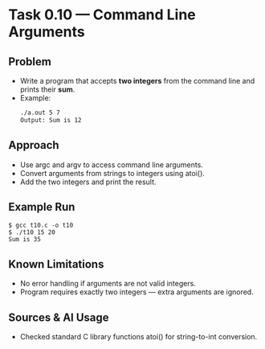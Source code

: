 # Task 0.10 — Command Line Arguments

## Problem
- Write a program that accepts **two integers** from the command line and prints their **sum**.  
- Example:  
  ```bash
  ./a.out 5 7
  Output: Sum is 12

## Approach
- Use argc and argv to access command line arguments.
- Convert arguments from strings to integers using atoi().
- Add the two integers and print the result.

## Example Run
    $ gcc t10.c -o t10
    $ ./t10 15 20
    Sum is 35
    
## Known Limitations
- No error handling if arguments are not valid integers.
- Program requires exactly two integers — extra arguments are ignored.

## Sources & AI Usage
- Checked standard C library functions atoi() for string-to-int conversion.
